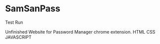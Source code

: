 # SamSanPass
Test Run

Unfinished Website for Password Manager chrome extension.
HTML CSS JAVASCRIPT 
